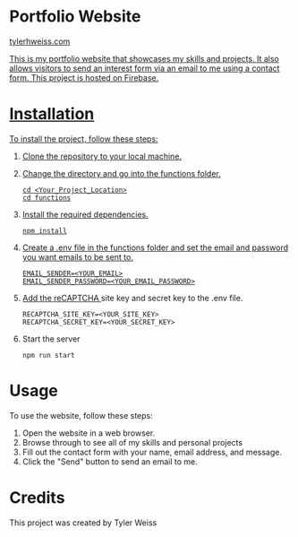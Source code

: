 # Portfolio Website

<a href="https://tylerhweiss.com/" target="_blank"> tylerhweiss.com

This is my portfolio website that showcases my skills and projects. It also allows visitors to send an interest form via an email to me using a contact form. This project is hosted on <a href="https://firebase.google.com/" target="_blank"> Firebase.

# Installation
To install the project, follow these steps:
  1. Clone the repository to your local machine.
  2. Change the directory and go into the functions folder.
     
      ```
      cd <Your_Project_Location>
      cd functions
      ```
  3. Install the required dependencies.
     
      ```
      npm install
      ```
  4. Create a .env file in the functions folder and set the email and password you want emails to be sent to.
     
      ```
      EMAIL_SENDER=<YOUR_EMAIL>
      EMAIL_SENDER_PASSWORD=<YOUR_EMAIL_PASSWORD>
      ```
  5. Add the <a href="https://www.google.com/recaptcha/about/" target="_blank">reCAPTCHA </a> site key and secret key to the .env file.
     
      ```
      RECAPTCHA_SITE_KEY=<YOUR_SITE_KEY>
      RECAPTCHA_SECRET_KEY=<YOUR_SECRET_KEY>
      ```
  6. Start the server
      
      ```
      npm run start
      ```
# Usage
To use the website, follow these steps:
  1. Open the website in a web browser.
  2. Browse through to see all of my skills and personal projects
  3. Fill out the contact form with your name, email address, and message.
  4. Click the "Send" button to send an email to me.

# Credits
This project was created by Tyler Weiss
